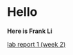 # **Hello**
**Here is Frank Li**

[lab report 1 (week 2)](https://litianqing2887.github.io/cse15l-lab-reports/lab-report-1-week-2.html)
